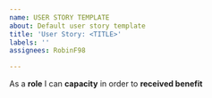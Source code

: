 ```yaml
---
name: USER STORY TEMPLATE
about: Default user story template
title: 'User Story: <TITLE>'
labels: ''
assignees: RobinF98

---
```


As a **role** I can **capacity** in order to **received benefit**

